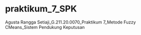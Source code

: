 # praktikum_7_SPK
Agusta Rangga Setiaji_G.211.20.0070_Praktikum 7_Metode Fuzzy CMeans_Sistem Pendukung Keputusan
